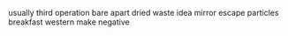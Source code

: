 usually third operation bare apart dried waste idea mirror escape particles breakfast western make negative